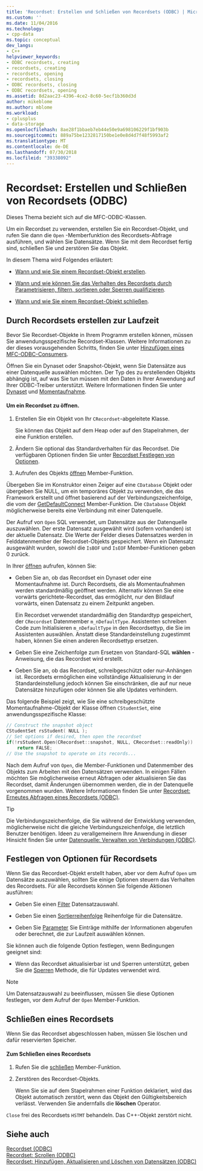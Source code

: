 ```yaml
---
title: 'Recordset: Erstellen und Schließen von Recordsets (ODBC) | Microsoft-Dokumentation'
ms.custom: ''
ms.date: 11/04/2016
ms.technology:
- cpp-data
ms.topic: conceptual
dev_langs:
- C++
helpviewer_keywords:
- ODBC recordsets, creating
- recordsets, creating
- recordsets, opening
- recordsets, closing
- ODBC recordsets, closing
- ODBC recordsets, opening
ms.assetid: 8d2aac23-4396-4ce2-8c60-5ecf1b360d3d
author: mikeblome
ms.author: mblome
ms.workload:
- cplusplus
- data-storage
ms.openlocfilehash: 8ae28f1bbaeb7eb44e50e9a698106229f1bf903b
ms.sourcegitcommit: 889a75be1232817150be1e0e8d4d7f48f5993af2
ms.translationtype: MT
ms.contentlocale: de-DE
ms.lasthandoff: 07/30/2018
ms.locfileid: "39338092"
---
```

# <a name="recordset-creating-and-closing-recordsets-odbc"></a>Recordset: Erstellen und Schließen von Recordsets (ODBC)
Dieses Thema bezieht sich auf die MFC-ODBC-Klassen.  
  
 Um ein Recordset zu verwenden, erstellen Sie ein Recordset-Objekt, und rufen Sie dann die `Open` -Memberfunktion des Recordsets-Abfrage ausführen, und wählen Sie Datensätze. Wenn Sie mit dem Recordset fertig sind, schließen Sie und zerstören Sie das Objekt.  
  
 In diesem Thema wird Folgendes erläutert:  
  
-   [Wann und wie Sie einem Recordset-Objekt erstellen](#_core_creating_recordsets_at_run_time).  
  
-   [Wann und wie können Sie das Verhalten des Recordsets durch Parametrisieren, filtern, sortieren oder Sperren qualifizieren](#_core_setting_recordset_options).  
  
-   [Wann und wie Sie einem Recordset-Objekt schließen](#_core_closing_a_recordset).  
  
##  <a name="_core_creating_recordsets_at_run_time"></a> Durch Recordsets erstellen zur Laufzeit  
 Bevor Sie Recordset-Objekte in Ihrem Programm erstellen können, müssen Sie anwendungsspezifische Recordset-Klassen. Weitere Informationen zu der dieses vorausgehenden Schritts, finden Sie unter [Hinzufügen eines MFC-ODBC-Consumers](../../mfc/reference/adding-an-mfc-odbc-consumer.md).  
  
 Öffnen Sie ein Dynaset oder Snapshot-Objekt, wenn Sie Datensätze aus einer Datenquelle auswählen möchten. Der Typ des zu erstellenden Objekts abhängig ist, auf was Sie tun müssen mit den Daten in Ihrer Anwendung auf Ihrer ODBC-Treiber unterstützt. Weitere Informationen finden Sie unter [Dynaset](../../data/odbc/dynaset.md) und [Momentaufnahme](../../data/odbc/snapshot.md).  
  
#### <a name="to-open-a-recordset"></a>Um ein Recordset zu öffnen.  
  
1.  Erstellen Sie ein Objekt von Ihr `CRecordset`-abgeleitete Klasse.  
  
     Sie können das Objekt auf dem Heap oder auf den Stapelrahmen, der eine Funktion erstellen.  
  
2.  Ändern Sie optional das Standardverhalten für das Recordset. Die verfügbaren Optionen finden Sie unter [Recordset Festlegen von Optionen](#_core_setting_recordset_options).  
  
3.  Aufrufen des Objekts [öffnen](../../mfc/reference/crecordset-class.md#open) Member-Funktion.  
  
 Übergeben Sie im Konstruktor einen Zeiger auf eine `CDatabase` Objekt oder übergeben Sie NULL, um ein temporäres Objekt zu verwenden, die das Framework erstellt und öffnet basierend auf der Verbindungszeichenfolge, die vom der [GetDefaultConnect](../../mfc/reference/crecordset-class.md#getdefaultconnect) Member-Funktion. Die `CDatabase` Objekt möglicherweise bereits eine Verbindung mit einer Datenquelle.  
  
 Der Aufruf von `Open` SQL verwendet, um Datensätze aus der Datenquelle auszuwählen. Der erste Datensatz ausgewählt wird (sofern vorhanden) ist der aktuelle Datensatz. Die Werte der Felder dieses Datensatzes werden in Felddatenmember der Recordset-Objekts gespeichert. Wenn ein Datensatz ausgewählt wurden, sowohl die `IsBOF` und `IsEOF` Member-Funktionen geben 0 zurück.  
  
 In Ihrer [öffnen](../../mfc/reference/crecordset-class.md#open) aufrufen, können Sie:  
  
-   Geben Sie an, ob das Recordset ein Dynaset oder eine Momentaufnahme ist. Durch Recordsets, die als Momentaufnahmen werden standardmäßig geöffnet werden. Alternativ können Sie eine vorwärts gerichtete-Recordset, das ermöglicht, nur den Bildlauf vorwärts, einen Datensatz zu einem Zeitpunkt angeben.  
  
     Ein Recordset verwendet standardmäßig den Standardtyp gespeichert, der `CRecordset` Datenmember `m_nDefaultType`. Assistenten schreiben Code zum Initialisieren `m_nDefaultType` in den Recordsettyp, die Sie im Assistenten auswählen. Anstatt diese Standardeinstellung zugestimmt haben, können Sie einen anderen Recordsettyp ersetzen.  
  
-   Geben Sie eine Zeichenfolge zum Ersetzen von Standard-SQL **wählen** -Anweisung, die das Recordset wird erstellt.  
  
-   Geben Sie an, ob das Recordset, schreibgeschützt oder nur-Anhängen ist. Recordsets ermöglichen eine vollständige Aktualisierung in der Standardeinstellung jedoch können Sie einschränken, die auf nur neue Datensätze hinzufügen oder können Sie alle Updates verhindern.  
  
 Das folgende Beispiel zeigt, wie Sie eine schreibgeschützte Momentaufnahme-Objekt der Klasse öffnen `CStudentSet`, eine anwendungsspezifische Klasse:  
  
```cpp  
// Construct the snapshot object  
CStudentSet rsStudent( NULL );  
// Set options if desired, then open the recordset  
if(!rsStudent.Open(CRecordset::snapshot, NULL, CRecordset::readOnly))  
    return FALSE;  
// Use the snapshot to operate on its records...  
```  
  
 Nach dem Aufruf von `Open`, die Member-Funktionen und Datenmember des Objekts zum Arbeiten mit den Datensätzen verwenden. In einigen Fällen möchten Sie möglicherweise erneut Abfragen oder aktualisieren Sie das Recordset, damit Änderungen übernommen werden, die in der Datenquelle vorgenommen wurden. Weitere Informationen finden Sie unter [Recordset: Erneutes Abfragen eines Recordsets (ODBC)](../../data/odbc/recordset-requerying-a-recordset-odbc.md).  
  
> [!TIP]
>  Die Verbindungszeichenfolge, die Sie während der Entwicklung verwenden, möglicherweise nicht die gleiche Verbindungszeichenfolge, die letztlich Benutzer benötigen. Ideen zu verallgemeinern Ihre Anwendung in dieser Hinsicht finden Sie unter [Datenquelle: Verwalten von Verbindungen (ODBC)](../../data/odbc/data-source-managing-connections-odbc.md).  
  
##  <a name="_core_setting_recordset_options"></a> Festlegen von Optionen für Recordsets  
 Wenn Sie das Recordset-Objekt erstellt haben, aber vor dem Aufruf `Open` um Datensätze auszuwählen, sollten Sie einige Optionen steuern das Verhalten des Recordsets. Für alle Recordsets können Sie folgende Aktionen ausführen:  
  
-   Geben Sie einen [Filter](../../data/odbc/recordset-filtering-records-odbc.md) Datensatzauswahl.  
  
-   Geben Sie einen [Sortierreihenfolge](../../data/odbc/recordset-sorting-records-odbc.md) Reihenfolge für die Datensätze.  
  
-   Geben Sie [Parameter](../../data/odbc/recordset-parameterizing-a-recordset-odbc.md) Sie Einträge mithilfe der Informationen abgerufen oder berechnet, die zur Laufzeit auswählen können.  
  
 Sie können auch die folgende Option festlegen, wenn Bedingungen geeignet sind:  
  
-   Wenn das Recordset aktualisierbar ist und Sperren unterstützt, geben Sie die [Sperren](../../data/odbc/recordset-locking-records-odbc.md) Methode, die für Updates verwendet wird.  
  
> [!NOTE]
>  Um Datensatzauswahl zu beeinflussen, müssen Sie diese Optionen festlegen, vor dem Aufruf der `Open` Member-Funktion.  
  
##  <a name="_core_closing_a_recordset"></a> Schließen eines Recordsets  
 Wenn Sie das Recordset abgeschlossen haben, müssen Sie löschen und dafür reservierten Speicher.  
  
#### <a name="to-close-a-recordset"></a>Zum Schließen eines Recordsets  
  
1.  Rufen Sie die [schließen](../../mfc/reference/crecordset-class.md#close) Member-Funktion.  
  
2.  Zerstören des Recordset-Objekts.  
  
     Wenn Sie sie auf dem Stapelrahmen einer Funktion deklariert, wird das Objekt automatisch zerstört, wenn das Objekt den Gültigkeitsbereich verlässt. Verwenden Sie andernfalls die **löschen** Operator.  
  
 `Close` frei des Recordsets `HSTMT` behandeln. Das C++-Objekt zerstört nicht.  
  
## <a name="see-also"></a>Siehe auch  
 [Recordset (ODBC)](../../data/odbc/recordset-odbc.md)   
 [Recordset: Scrollen (ODBC)](../../data/odbc/recordset-scrolling-odbc.md)   
 [Recordset: Hinzufügen, Aktualisieren und Löschen von Datensätzen (ODBC)](../../data/odbc/recordset-adding-updating-and-deleting-records-odbc.md)